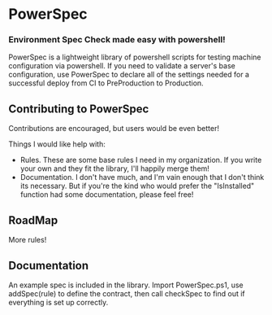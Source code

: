 # PowerSpec

### Environment Spec Check made easy with powershell!

PowerSpec is a lightweight library of powershell scripts for testing machine configuration via powershell. If you need to validate a server's base configuration, use PowerSpec to declare all of the settings needed for a successful deploy from CI to PreProduction to Production.

## Contributing to PowerSpec

Contributions are encouraged, but users would be even better!

Things I would like help with:
 - Rules. These are some base rules I need in my organization. If you write your own and they fit the library, I'll happily merge them!
 - Documentation. I don't have much, and I'm vain enough that I don't think its necessary. But if you're the kind who would prefer the "IsInstalled" function had some documentation, please feel free!

## RoadMap
More rules!

## Documentation

An example spec is included in the library. Import PowerSpec.ps1, use addSpec(rule) to define the contract, then call checkSpec to find out if everything is set up correctly.